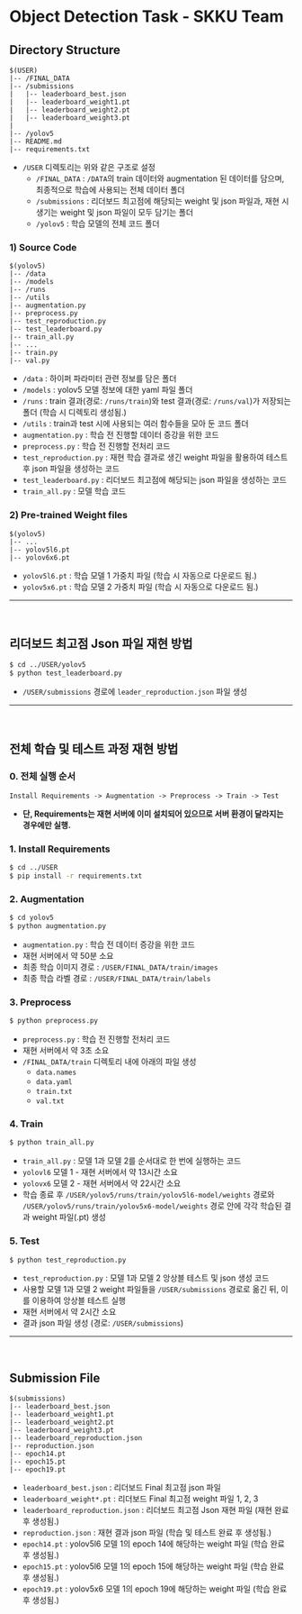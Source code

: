 # Object Detection Task - SKKU Team

## Directory Structure

```
$(USER)
|-- /FINAL_DATA
|-- /submissions
|   |-- leaderboard_best.json
|   |-- leaderboard_weight1.pt
|   |-- leaderboard_weight2.pt
|   |-- leaderboard_weight3.pt
|
|-- /yolov5
|-- README.md
|-- requirements.txt
```

- `/USER` 디렉토리는 위와 같은 구조로 설정
  - `/FINAL_DATA` : `/DATA`의 train 데이터와 augmentation 된 데이터를 담으며, 최종적으로 학습에 사용되는 전체 데이터 폴더
  - `/submissions` : 리더보드 최고점에 해당되는 weight 및 json 파일과, 재현 시 생기는 weight 및 json 파일이 모두 담기는 폴더
  - `/yolov5` : 학습 모델의 전체 코드 폴더

### 1) Source Code

```
$(yolov5)
|-- /data
|-- /models
|-- /runs
|-- /utils
|-- augmentation.py
|-- preprocess.py
|-- test_reproduction.py
|-- test_leaderboard.py
|-- train_all.py
|-- ...
|-- train.py
|-- val.py
```

- `/data` : 하이퍼 파라미터 관련 정보를 담은 폴더
- `/models` : yolov5 모델 정보에 대한 yaml 파일 폴더
- `/runs` : train 결과(경로: `/runs/train`)와 test 결과(경로: `/runs/val`)가 저장되는 폴더 (학습 시 디렉토리 생성됨.)
- `/utils` : train과 test 시에 사용되는 여러 함수들을 모아 둔 코드 폴더
- `augmentation.py` : 학습 전 진행할 데이터 증강을 위한 코드
- `preprocess.py` : 학습 전 진행할 전처리 코드
- `test_reproduction.py` : 재현 학습 결과로 생긴 weight 파일을 활용하여 테스트 후 json 파일을 생성하는 코드
- `test_leaderboard.py` : 리더보드 최고점에 해당되는 json 파일을 생성하는 코드
- `train_all.py` : 모델 학습 코드

### 2) Pre-trained Weight files

```
$(yolov5)
|-- ...
|-- yolov5l6.pt
|-- yolov6x6.pt
```

- `yolov5l6.pt` : 학습 모델 1 가중치 파일 (학습 시 자동으로 다운로드 됨.)
- `yolov5x6.pt` : 학습 모델 2 가중치 파일 (학습 시 자동으로 다운로드 됨.)

---

<br>

## 리더보드 최고점 Json 파일 재현 방법

```bash
$ cd ../USER/yolov5
$ python test_leaderboard.py
```

- `/USER/submissions` 경로에 `leader_reproduction.json` 파일 생성

---

<br>

## 전체 학습 및 테스트 과정 재현 방법

### 0. 전체 실행 순서

```
Install Requirements -> Augmentation -> Preprocess -> Train -> Test
```

- **단, Requirements는 재현 서버에 이미 설치되어 있으므로 서버 환경이 달라지는 경우에만 실행.**

### 1. Install Requirements

```bash
$ cd ../USER
$ pip install -r requirements.txt
```

### 2. Augmentation

```bash
$ cd yolov5
$ python augmentation.py
```

- `augmentation.py` : 학습 전 데이터 증강을 위한 코드
- 재현 서버에서 약 50분 소요
- 최종 학습 이미지 경로 : `/USER/FINAL_DATA/train/images`
- 최종 학습 라벨 경로 : `/USER/FINAL_DATA/train/labels`

### 3. Preprocess

```bash
$ python preprocess.py
```

- `preprocess.py` : 학습 전 진행할 전처리 코드
- 재현 서버에서 약 3초 소요
- `/FINAL_DATA/train` 디렉토리 내에 아래의 파일 생성
  - `data.names`
  - `data.yaml`
  - `train.txt`
  - `val.txt`

### 4. Train

```bash
$ python train_all.py
```

- `train_all.py` : 모델 1과 모델 2를 순서대로 한 번에 실행하는 코드
- `yolovl6` 모델 1 - 재현 서버에서 약 13시간 소요
- `yolovx6` 모델 2 - 재현 서버에서 약 22시간 소요
- 학습 종료 후 `/USER/yolov5/runs/train/yolov5l6-model/weights` 경로와 `/USER/yolov5/runs/train/yolov5x6-model/weights` 경로 안에 각각 학습된 결과 weight 파일(.pt) 생성

### 5. Test

```bash
$ python test_reproduction.py
```

- `test_reproduction.py` : 모델 1과 모델 2 앙상블 테스트 및 json 생성 코드
- 사용할 모델 1과 모델 2 weight 파일들을 `/USER/submissions` 경로로 옮긴 뒤, 이를 이용하여 앙상블 테스트 실행
- 재현 서버에서 약 2시간 소요
- 결과 json 파일 생성 (경로: `/USER/submissions`)

---

<br>

## Submission File

```
$(submissions)
|-- leaderboard_best.json
|-- leaderboard_weight1.pt
|-- leaderboard_weight2.pt
|-- leaderboard_weight3.pt
|-- leaderboard_reproduction.json
|-- reproduction.json
|-- epoch14.pt
|-- epoch15.pt
|-- epoch19.pt
```

- `leaderboard_best.json` : 리더보드 Final 최고점 json 파일
- `leaderboard_weight*.pt` : 리더보드 Final 최고점 weight 파일 1, 2, 3
- `leaderboard_reproduction.json` : 리더보드 최고점 Json 재현 파일 (재현 완료 후 생성됨.)
- `reproduction.json` : 재현 결과 json 파일 (학습 및 테스트 완료 후 생성됨.)
- `epoch14.pt` : yolov5l6 모델 1의 epoch 14에 해당하는 weight 파일 (학습 완료 후 생성됨.)
- `epoch15.pt` : yolov5l6 모델 1의 epoch 15에 해당하는 weight 파일 (학습 완료 후 생성됨.)
- `epoch19.pt` : yolov5x6 모델 1의 epoch 19에 해당하는 weight 파일 (학습 완료 후 생성됨.)
